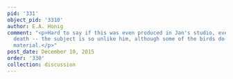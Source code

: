 ```yaml
---
pid: '331'
object_pid: '3310'
author: E.A. Honig
comment: "<p>Hard to say if this was even produced in Jan's studio, even after his
  death -- the subject is so unlike him, although some of the birds do relate to his
  material.</p>"
post_date: December 10, 2015
order: '330'
collection: discussion
---
```


